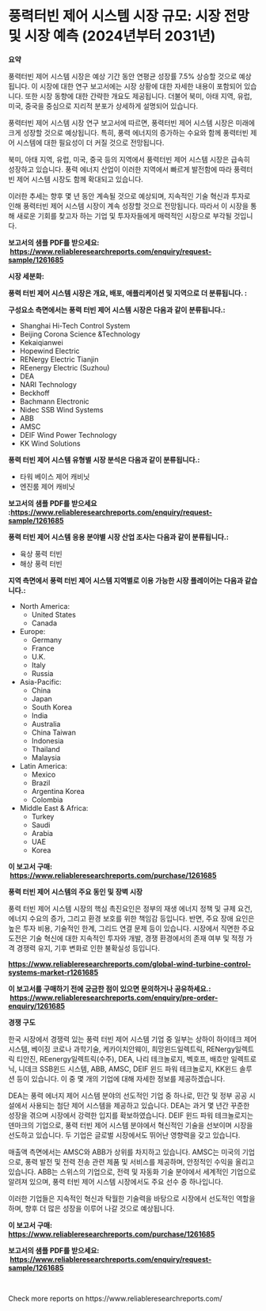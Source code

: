 <p><h1>풍력터빈 제어 시스템 시장 규모: 시장 전망 및 시장 예측 (2024년부터 2031년)</h1></p><p><strong>요약</strong></p>
<p><p>풍력터빈 제어 시스템 시장은 예상 기간 동안 연평균 성장률 7.5% 상승할 것으로 예상됩니다. 이 시장에 대한 연구 보고서에는 시장 상황에 대한 자세한 내용이 포함되어 있습니다. 또한 시장 동향에 대한 간략한 개요도 제공됩니다. 더불어 북미, 아태 지역, 유럽, 미국, 중국을 중심으로 지리적 분포가 상세하게 설명되어 있습니다.</p><p>풍력터빈 제어 시스템 시장 연구 보고서에 따르면, 풍력터빈 제어 시스템 시장은 미래에 크게 성장할 것으로 예상됩니다. 특히, 풍력 에너지의 증가하는 수요와 함께 풍력터빈 제어 시스템에 대한 필요성이 더 커질 것으로 전망됩니다.</p><p>북미, 아태 지역, 유럽, 미국, 중국 등의 지역에서 풍력터빈 제어 시스템 시장은 급속히 성장하고 있습니다. 풍력 에너지 산업이 이러한 지역에서 빠르게 발전함에 따라 풍력터빈 제어 시스템 시장도 함께 확대되고 있습니다.</p><p>이러한 추세는 향후 몇 년 동안 계속될 것으로 예상되며, 지속적인 기술 혁신과 투자로 인해 풍력터빈 제어 시스템 시장이 계속 성장할 것으로 전망됩니다. 따라서 이 시장을 통해 새로운 기회를 찾고자 하는 기업 및 투자자들에게 매력적인 시장으로 부각될 것입니다.</p></p>
<p><strong>보고서의 샘플 PDF를 받으세요: &nbsp;<a href="https://www.reliableresearchreports.com/enquiry/request-sample/1261685">https://www.reliableresearchreports.com/enquiry/request-sample/1261685</a></strong></p>
<p><strong>시장 세분화:</strong></p>
<p><strong> 풍력 터빈 제어 시스템 시장은 개요, 배포, 애플리케이션 및 지역으로 더 분류됩니다. :</strong></p>
<p><strong>구성요소 측면에서는 풍력 터빈 제어 시스템 시장은 다음과 같이 분류됩니다.:</strong></p>
<p><ul><li>Shanghai Hi-Tech Control System</li><li>Beijing Corona Science &Technology</li><li>Kekaiqianwei</li><li>Hopewind Electric</li><li>RENergy Electric Tianjin</li><li>REenergy Electric (Suzhou)</li><li>DEA</li><li>NARI Technology</li><li>Beckhoff</li><li>Bachmann Electronic</li><li>Nidec SSB Wind Systems</li><li>ABB</li><li>AMSC</li><li>DEIF Wind Power Technology</li><li>KK Wind Solutions</li></ul></p>
<p><strong> 풍력 터빈 제어 시스템 유형별 시장 분석은 다음과 같이 분류됩니다.:</strong></p>
<p><ul><li>타워 베이스 제어 캐비닛</li><li>엔진룸 제어 캐비닛</li></ul></p>
<p><strong>보고서의 샘플 PDF를 받으세요 :<a href="https://www.reliableresearchreports.com/enquiry/request-sample/1261685">https://www.reliableresearchreports.com/enquiry/request-sample/1261685</a></strong></p>
<p><strong> 풍력 터빈 제어 시스템 응용 분야별 시장 산업 조사는 다음과 같이 분류됩니다.:</strong></p>
<p><ul><li>육상 풍력 터빈</li><li>해상 풍력 터빈</li></ul></p>
<p><strong>지역 측면에서 풍력 터빈 제어 시스템 지역별로 이용 가능한 시장 플레이어는 다음과 같습니다.:</strong></p>
<p><ul>
    <li>
        North America:
        <ul>
            <li>United States</li>
            <li>Canada</li>
        </ul>
    </li>
    <li>
        Europe:
        <ul>
            <li>Germany</li>
            <li>France</li>
            <li>U.K.</li>
            <li>Italy</li>
            <li>Russia</li>
        </ul>
    </li>
    <li>
        Asia-Pacific:
        <ul>
            <li>China</li>
            <li>Japan</li>
            <li>South Korea</li>
            <li>India</li>
            <li>Australia</li>
            <li>China Taiwan</li>
            <li>Indonesia</li>
            <li>Thailand</li>
            <li>Malaysia</li>
        </ul>
    </li>
    <li>
        Latin America:
        <ul>
            <li>Mexico</li>
            <li>Brazil</li>
            <li>Argentina Korea</li>
            <li>Colombia</li>
        </ul>
    </li>
    <li>
        Middle East & Africa:
        <ul>
            <li>Turkey</li>
            <li>Saudi</li>
            <li>Arabia</li>
            <li>UAE</li>
            <li>Korea</li>
        </ul>
    </li>
    </ul></p>
<p><strong>이 보고서 구매: &nbsp;<a href="https://www.reliableresearchreports.com/purchase/1261685">https://www.reliableresearchreports.com/purchase/1261685</a></strong></p>
<p><strong>풍력 터빈 제어 시스템의 주요 동인 및 장벽 시장</strong></p>
<p><p>풍력 터빈 제어 시스템 시장의 핵심 촉진요인은 정부의 재생 에너지 정책 및 규제 요건, 에너지 수요의 증가, 그리고 환경 보호를 위한 책임감 등입니다. 반면, 주요 장애 요인은 높은 투자 비용, 기술적인 한계, 그리드 연결 문제 등이 있습니다. 시장에서 직면한 주요 도전은 기술 혁신에 대한 지속적인 투자와 개발, 경쟁 환경에서의 존재 여부 및 적정 가격 경쟁력 유지, 기후 변화로 인한 불확실성 등입니다.</p></p>
<p><strong><a href="https://www.reliableresearchreports.com/global-wind-turbine-control-systems-market-r1261685">https://www.reliableresearchreports.com/global-wind-turbine-control-systems-market-r1261685</a></strong></p>
<p><strong>이 보고서를 구매하기 전에 궁금한 점이 있으면 문의하거나 공유하세요.: &nbsp;<a href="https://www.reliableresearchreports.com/enquiry/pre-order-enquiry/1261685">https://www.reliableresearchreports.com/enquiry/pre-order-enquiry/1261685</a></strong></p>
<p><strong>경쟁 구도</strong></p>
<p><p>한국 시장에서 경쟁력 있는 풍력 터빈 제어 시스템 기업 중 일부는 상하이 하이테크 제어 시스템, 베이징 코로나 과학기술, 케카이치안웨이, 희망윈드일렉트릭, RENergy일렉트릭 티안진, REenergy일렉트릭(수주), DEA, 나리 테크놀로지, 벡호프, 배흐만 일렉트로닉, 니데크 SSB윈드 시스템, ABB, AMSC, DEIF 윈드 파워 테크놀로지, KK윈드 솔루션 등이 있습니다. 이 중 몇 개의 기업에 대해 자세한 정보를 제공하겠습니다. </p><p>DEA는 풍력 에너지 제어 시스템 분야의 선도적인 기업 중 하나로, 민간 및 정부 공공 시설에서 사용되는 첨단 제어 시스템을 제공하고 있습니다. DEA는 과거 몇 년간 꾸준한 성장을 겪으며 시장에서 강력한 입지를 확보하였습니다. DEIF 윈드 파워 테크놀로지는 덴마크의 기업으로, 풍력 터빈 제어 시스템 분야에서 혁신적인 기술을 선보이며 시장을 선도하고 있습니다. 두 기업은 글로벌 시장에서도 뛰어난 영향력을 갖고 있습니다. </p><p>매출액 측면에서는 AMSC와 ABB가 상위를 차지하고 있습니다. AMSC는 미국의 기업으로, 풍력 발전 및 전력 전송 관련 제품 및 서비스를 제공하며, 안정적인 수익을 올리고 있습니다. ABB는 스위스의 기업으로, 전력 및 자동화 기술 분야에서 세계적인 기업으로 알려져 있으며, 풍력 터빈 제어 시스템 시장에서도 주요 선수 중 하나입니다. </p><p>이러한 기업들은 지속적인 혁신과 탁월한 기술력을 바탕으로 시장에서 선도적인 역할을 하며, 향후 더 많은 성장을 이루어 나갈 것으로 예상됩니다.</p></p>
<p><strong>이 보고서 구매: &nbsp; <a href="https://www.reliableresearchreports.com/purchase/1261685">https://www.reliableresearchreports.com/purchase/1261685</a></strong></p>
<p><strong>보고서의 샘플 PDF를 받으세요: &nbsp;<a href="https://www.reliableresearchreports.com/enquiry/request-sample/1261685">https://www.reliableresearchreports.com/enquiry/request-sample/1261685</a></strong><strong></strong></p>
<p>&nbsp;</p>
<p>Check more reports on https://www.reliableresearchreports.com/</p>